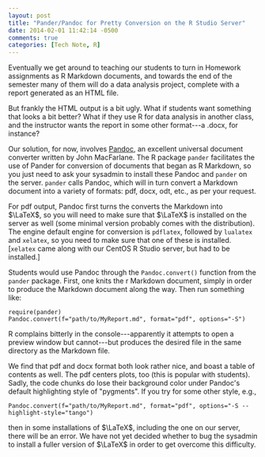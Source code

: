 ```yaml
---
layout: post
title: "Pander/Pandoc for Pretty Conversion on the R Studio Server"
date: 2014-02-01 11:42:14 -0500
comments: true
categories: [Tech Note, R]
---
```


Eventually we get around to teaching our students to turn in Homework assignments as R Markdown documents, and towards the end of the semester many of them will do a data analysis project, complete with a report generated as an HTML file.

But frankly the HTML output is a bit ugly.  What if students want something that looks a bit better?  What if they use R for data analysis in another class, and the instructor wants the report in some other format---a .docx, for instance?

Our solution, for now, involves [Pandoc](http://johnmacfarlane.net/pandoc/), an excellent universal document converter written by John MacFarlane.  The R package `pander` facilitates the use of Pander for conversion of documents that began as R Markdown, so you just need to ask your sysadmin to install these Pandoc and `pander` on the server.  `pander` calls Pandoc, which will in turn convert a Markdown document into a variety of formats:  pdf, docx, odt, etc., as per your request.

For pdf output, Pandoc first turns the converts the Markdown into $\LaTeX$, so you will need to make sure that $\LaTeX$ is installed on the server as well (some minimal version probably comes with the distribution).  The engine default engine for conversion is `pdflatex`, followed by `lualatex` and `xelatex`, so you need to make sure that one of these is installed.  [`xelatex` came along with our CentOS R Studio server, but had to be installed.]

Students would use Pandoc through the `Pandoc.convert()` function from the `pander` package.  First, one knits the r Markdown document, simply in order to produce the Markdown document along the way.  Then run something like:

```
require(pander)
Pandoc.convert(f="path/to/MyReport.md", format="pdf", options="-S")
```

R complains bitterly in the console---apparently it attempts to open a preview window but cannot---but produces the desired file in the same directory as the Markdown file.

We find that pdf and docx format both look rather nice, and boast a table of contents as well.  The pdf centers plots, too (this is popular with students).  Sadly, the code chunks do lose their background color under Pandoc's default highlighting style of "pygments".  If you try for some other style, e.g.,

```
Pandoc.convert(f="path/to/MyReport.md", format="pdf", options="-S --highlight-style="tango")
```
then in some installations of $\LaTeX$, including the one on our server, there will be an error.  We have not yet decided whether to bug the sysadmin to install a fuller version of $\LaTeX$ in order to get overcome this difficulty.





